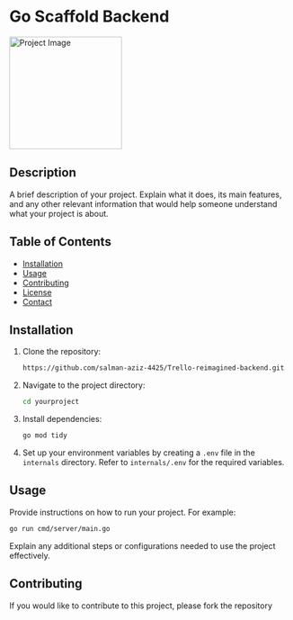 # Go Scaffold Backend 

<img src="https://github.com/user-attachments/assets/430303f4-93ec-4be6-84cf-1bf42e572aed" alt="Project Image" width="200"/>


## Description

A brief description of your project. Explain what it does, its main features, and any other relevant information that would help someone understand what your project is about.

## Table of Contents

- [Installation](#installation)
- [Usage](#usage)
- [Contributing](#contributing)
- [License](#license)
- [Contact](#contact)

## Installation

1. Clone the repository:
   ```bash
   https://github.com/salman-aziz-4425/Trello-reimagined-backend.git
   ```
2. Navigate to the project directory:
   ```bash
   cd yourproject
   ```
3. Install dependencies:
   ```bash
   go mod tidy
   ```
4. Set up your environment variables by creating a `.env` file in the `internals` directory. Refer to `internals/.env` for the required variables.

## Usage

Provide instructions on how to run your project. For example:

```bash
go run cmd/server/main.go
```

Explain any additional steps or configurations needed to use the project effectively.

## Contributing

If you would like to contribute to this project, please fork the repository
